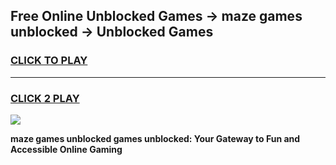 
## Free Online Unblocked Games → maze games unblocked → Unblocked Games
<h3>
<a href="https://premium.freeplayer.one?title=maze_games_unblocked&ref=21F">CLICK TO PLAY</a></h3>
<hr>

<h3>
<a href="https://premium.freeplayer.one?title=maze_games_unblocked&ref=21F">CLICK 2 PLAY</a>
  
</h3>

<a href="https://premium.freeplayer.one?title=maze_games_unblocked&ref=21F/"><img src="https://clearcache.store/games.png"></a>


**maze games unblocked games unblocked: Your Gateway to Fun and Accessible Online Gaming**
